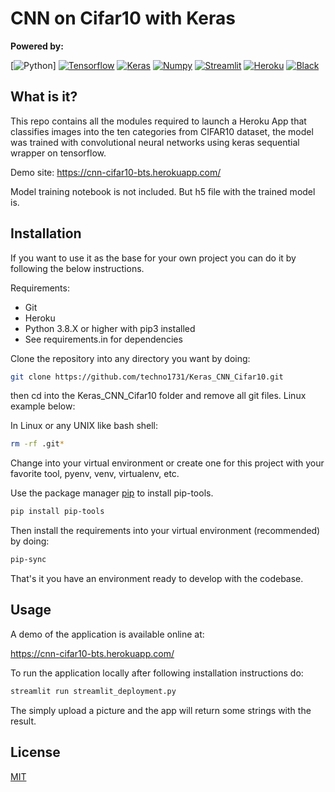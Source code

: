 # CNN on Cifar10 with Keras

**Powered by:**

[![Python](https://img.shields.io/pypi/pyversions/tensorflow?logo=python&logoColor=white)]
[![Tensorflow](https://img.shields.io/badge/Tensorflow-CPU-2.3.2-orange?logo=tensorflow)](https://github.com/tensorflow/tensorflow)
[![Keras](https://img.shields.io/badge/keras-2.4-red?logo=keras)](https://github.com/keras-team/keras)
[![Numpy](https://img.shields.io/badge/Numpy-1.19.5-skyblue?logo=numpy)](https://github.com/numpy/numpy)
[![Streamlit](https://img.shields.io/badge/streamlit-0.74.1-yellow)](https://github.com/streamlit/streamlit)
[![Heroku](https://img.shields.io/badge/Heroku-7.47.7-purple?logo=Heroku)](https://github.com/heroku/cli)
[![Black](https://img.shields.io/badge/Code%20Style-Black-black)](https://github.com/psf/black)

## What is it?

This repo contains all the modules required to launch a Heroku App that classifies images into the ten categories from CIFAR10 dataset, the model was trained with convolutional neural networks using keras sequential wrapper on tensorflow.

Demo site: https://cnn-cifar10-bts.herokuapp.com/

Model training notebook is not included. But h5 file with the trained model is. 

## Installation

If you want to use it as the base for your own project you can do it by following the below instructions.

Requirements:

- Git
- Heroku
- Python 3.8.X or higher with pip3 installed
- See requirements.in for dependencies

Clone the repository into any directory you want by doing:

```bash
git clone https://github.com/techno1731/Keras_CNN_Cifar10.git
```
then cd into the Keras_CNN_Cifar10 folder and remove all git files. Linux example below:

In Linux or any UNIX like bash shell:

```bash
rm -rf .git*
```
Change into your virtual environment or create one for this project with your favorite tool, pyenv, venv, virtualenv, etc.

Use the package manager [pip](https://pip.pypa.io/en/stable/) to install pip-tools.

```bash
pip install pip-tools
```
Then install the requirements into your virtual environment (recommended) by doing:

```bash
pip-sync
```
That's it you have an environment ready to develop with the codebase.

## Usage

A demo of the application is available online at:

https://cnn-cifar10-bts.herokuapp.com/

To run the application locally after following installation instructions do:

```bash
streamlit run streamlit_deployment.py
```
The simply upload a picture and the app will return some strings with the result.

## License
[MIT](https://choosealicense.com/licenses/mit/)
